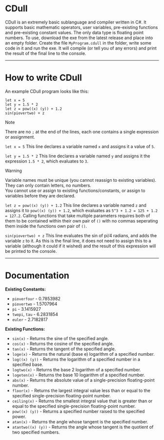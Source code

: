 # CDull
CDull is an extremely basic sublanguage and compiler written in C#. It supports basic mathematic operators, user variables, pre-existing functions and pre-existing constant values. The only data type is floating point numbers. To use, download the exe from the latest release and place into an empty folder. Create the file ``MyProgram.cdull`` in the folder, write some code in it and run the exe.
It will compile (or tell you of any errors) and print the result of the final line to the console.

---

# How to write CDull
An example CDull program looks like this:
```
let x = 5
let y = 1.5 * 2
let z = pow((x) (y)) + 1.2
sin(piovertwo) + z
```
>[!Note]
> There are no ``;`` at the end of the lines, each one contains a single expression or assignment.

``let x = 5``
This line declares a variable named ``x`` and assigns it a value of ``5``.

``let y = 1.5 * 2``
This line declares a variable named ``y`` and assigns it the expression ``1.5 * 2``, which evaluates to ``3``.

>[!Warning]
> Variable names must be unique (you cannot reassign to existing variables). They can only contain letters, no numbers.<br/>
> You cannot use or assign to existing functions/constants, or assign to variables before they are declared.

``let z = pow((x) (y)) + 1.2``
This line declares a variable named ``z`` and assigns it to ``pow((x) (y)) + 1.2``, which evaluates as ``5^3 + 1.2 = 125 + 1.2 = 127.2``. Calling functions that take multiple parameters requires both of them to be contained within their own pair of ``()`` with no commas seperating them inside the functions own pair of ``()``.

``sin(piovertwo) + z``
This line evaluates the sin of pi/4 radians, and adds the variable ``z`` to it. As this is the final line, it does not need to assign this to a variable (although it could if it wished) and the result of this expression will be printed to the console.

---

# Documentation
<b>Existing Constants:</b>
- ``pioverfour`` - 0.7853982
- ``piovertwo``  - 1.5707964
- ``pi``         - 3.1415927
- ``twopi``, ``tau`` - 6.2831854
- ``euler`` - 2.7182817

<b>Existing Functions:</b>
- ``sin(x)`` - Returns the sine of the specified angle.
- ``cos(x)`` - Returns the cosine of the specified angle.
- ``tan(x)`` - Returns the tangent of the specified angle.
- ``loge(x)`` - Returns the natural (base e) logarithm of a specified number.
- ``log((x) (y))`` - Returns the logarithm of a specified number in a specified base.
- ``logtwo(x)`` - Returns the base 2 logarithm of a specified number.
- ``logeten(x)`` - Returns the base 10 logarithm of a specified number.
- ``abs(x)`` - Returns the absolute value of a single-precision floating-point number.
- ``floor(x)`` - Returns the largest integral value less than or equal to the specified single-precision floating-point number.
- ``ceiling(x)`` - Returns the smallest integral value that is greater than or equal to the specified single-precision floating-point number.
- ``pow((x) (y))`` - Returns a specified number raised to the specified power.
- ``atan(x)`` - Returns the angle whose tangent is the specified number.
- ``atantwo((x) (y))`` - Returns the angle whose tangent is the quotient of two specified numbers.


